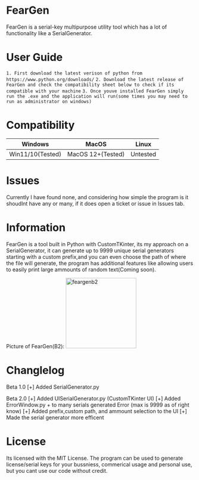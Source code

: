 # FearGen
FearGen is a serial-key multipurpose utility tool which has a lot of functionality like a SerialGenerator.

# User Guide

`1. First download the latest verison of python from https://www.python.org/downloads/`
`2. Download the latest release of FearGen and check the compatibility sheet below to check if its compatible with your machine`
`3. Once youve installed FearGen simply run the .exe and the application will run(some times you may need to run as administrator on windows)`

# Compatibility

| Windows  | MacOS | Linux 
| ---------------- | ------------- | ------------- |
| Win11/10(Tested) | MacOS 12+(Tested)     | Untested      |

# Issues
Currently I have found none, and considering how simple the program is it shoudlnt have any or many, if it does open a ticket or issue in Issues tab.

# Information
FearGen is a tool built in Python with CustomTKinter, its my approach on a SerialGenerator, it can generate up to 9999 unique serial generators starting with a custom prefix,and you can even choose the path of where the file will generate, the program has additional features like allowing users to easily print large ammounts of random text(Coming soon).

Picture of FearGen(B2): 
<img width="189" alt="feargenb2" src="https://github.com/DrMixxer/FearGen/assets/89403966/6e1ffe17-94c5-4e0a-b1ec-c9f22481f95c">


# Changlelog
Beta 1.0
[+] Added SerialGenerator.py

Beta 2.0
[+] Added UISerialGenerator.py (CustomTKinter UI)
[+] Added ErrorWindow.py + to many serials generated Error (max is 9999 as of right know) 
[+] Added prefix,custom path, and ammount selection to the UI
[+] Made the serial generator more efficent

# License
Its licensed with the MIT License.
The program can be used to generate license/serial keys for your bussniess, commerical usage and personal use, but you cant use our code without credit.
